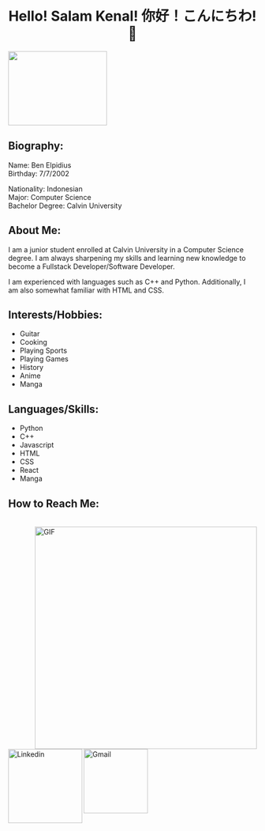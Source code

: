 <h1 align="center">Hello! Salam Kenal! 你好！こんにちわ! 👋</h1>
<img src="https://user-images.githubusercontent.com/90052277/188746989-9540b431-1c0a-4a67-bb46-993e63c1f1ac.jpg" width=200 height=150>


<h2>Biography: </h2>
Name: Ben Elpidius
<br>
Birthday: 7/7/2002

Nationality: Indonesian
<br>
Major: Computer Science
<br>
Bachelor Degree: Calvin University

<h2>About Me: </h2>
I am a junior student enrolled at Calvin University in a Computer Science degree. I am always sharpening my skills and learning new knowledge to become a Fullstack Developer/Software Developer.

I am experienced with languages such as C++ and Python. Additionally, I am also somewhat familiar with HTML and CSS. 

<h2>Interests/Hobbies: </h2>
<ul>
  <li>Guitar</li>
  <li>Cooking</li>
  <li>Playing Sports</li>
   <li>Playing Games</li>
  <li>History</li>
  <li>Anime</li>
  <li>Manga</li>
</ul>

<h2>Languages/Skills: </h2>
<ul>
  <li>Python</li>
  <li>C++</li>
  <li>Javascript</li>
  <li>HTML</li>
  <li>CSS</li>
  <li>React</li>
  <li>Manga</li>
</ul>

<h2>How to Reach Me: </h2>
<p>
 </br>
<img hight="320" width="450" align="right" alt="GIF" src="https://github.com/Xx-Ashutosh-xX/Xx-Ashutosh-xX/blob/master/assets/93195.gif">
<a href="https://www.linkedin.com/in/benedictoelpidius/">
  <img align="left" alt="Linkedin" width="150" hight="100" src="https://github.com/Xx-Ashutosh-xX/Xx-Ashutosh-xX/blob/master/assets/icons/linkedin.png" />
</a>
<a href="mailto:benedicto.elpidius7@gmail.com">
 <img align="left" alt="Gmail" width="130" hight="100" src="https://github.com/Xx-Ashutosh-xX/Xx-Ashutosh-xX/blob/master/assets/icons/gmail.png" />
</a>
 </p>
